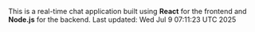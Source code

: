 This is a real-time chat application built using **React** for the frontend and **Node.js** for the backend.
Last updated: Wed Jul  9 07:11:23 UTC 2025
